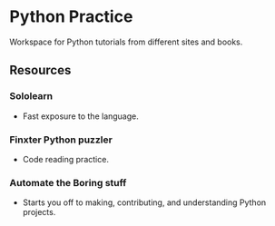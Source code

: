 # Python Practice

Workspace for Python tutorials from different sites and books.

## Resources

### Sololearn 
- Fast exposure to the language.

### Finxter Python puzzler
- Code reading practice.

### Automate the Boring stuff
- Starts you off to making, contributing, and understanding Python projects.
